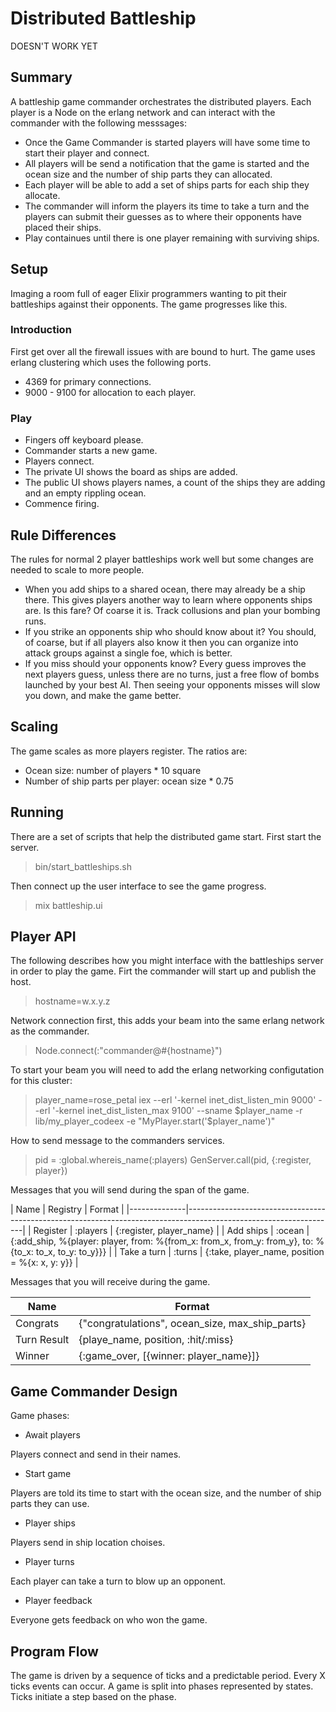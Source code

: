 # Distributed Battleship

   DOESN'T WORK YET

## Summary

A battleship game commander orchestrates the distributed players. Each player is a Node on the erlang network
and can interact with the commander with the following messsages:

* Once the Game Commander is started players will have some time to start their player and connect.
* All players will be send a notification that the game is started and the ocean size and the number of ship parts they can allocated.
* Each player will be able to add a set of ships parts for each ship they allocate.
* The commander will inform the players its time to take a turn and the players can submit their guesses as to where their opponents have placed their ships.
* Play containues until there is one player remaining with surviving ships.

## Setup

Imaging a room full of eager Elixir programmers wanting to pit their battleships against their opponents. The game progresses like this.

### Introduction

First get over all the firewall issues with are bound to hurt. The game uses erlang clustering which uses the following ports.

* 4369 for primary connections.
* 9000 - 9100 for allocation to each player.

### Play

* Fingers off keyboard please.
* Commander starts a new game.
* Players connect.
* The private UI shows the board as ships are added.
* The public UI shows players names, a count of the ships they are adding and an empty rippling ocean.
* Commence firing.

## Rule Differences

The rules for normal 2 player battleships work well but some changes are needed to scale to more people.

* When you add ships to a shared ocean, there may already be a ship there. This gives players another way to learn where opponents ships are. Is this fare? Of coarse it is. Track collusions and plan your bombing runs.
* If you strike an opponents ship who should know about it? You should, of coarse, but if all players also know it then you can organize into attack groups against a single foe, which is better.
* If you miss should your opponents know? Every guess improves the next players guess, unless there are no turns, just a free flow of bombs launched by your best AI. Then seeing your opponents misses will slow you down, and make the game better.

## Scaling

The game scales as more players register. The ratios are:

* Ocean size:                       number of players * 10 square
* Number of ship parts per player:  ocean size * 0.75

## Running

There are a set of scripts that help the distributed game start. First start the server.

  > bin/start_battleships.sh

Then connect up the user interface to see the game progress.

  > mix battleship.ui

## Player API

The following describes how you might interface with the battleships server in order to play the game. Firt the commander will start up and publish the host.

  > hostname=w.x.y.z

Network connection first, this adds your beam into the same erlang network as the commander.

  > Node.connect(:"commander@#{hostname}")

To start your beam you will need to add the erlang networking configutation for this cluster:

  > player_name=rose_petal
  > iex --erl '-kernel inet_dist_listen_min 9000' --erl '-kernel inet_dist_listen_max 9100' --sname $player_name -r lib/my_player_codeex -e "MyPlayer.start('$player_name')"

How to send message to the commanders services.

  > pid = :global.whereis_name(:players)
  > GenServer.call(pid, {:register, player})

Messages that you will send during the span of the game.

  | Name         | Registry |  Format                                                                                                |
  |--------------|-------------------------------------------------------------------------------------------------------------------|
  | Register     | :players | {:register, player_name}                                                                               |
  | Add ships    | :ocean   | {:add_ship, %{player: player, from: %{from_x: from_x, from_y: from_y}, to: %{to_x: to_x, to_y: to_y}}} |
  | Take a turn  | :turns   | {:take, player_name, position = %{x: x, y: y}}                                                                         |

Messages that you will receive during the game.

  | Name        | Format                                                             |
  |-------------|--------------------------------------------------------------------|
  | Congrats    | {"congratulations", ocean_size, max_ship_parts}                    |
  | Turn Result | {playe_name, position, :hit/:miss}                                 |
  | Winner      | {:game_over, [{winner: player_name}]}                              |

## Game Commander Design

Game phases:

* Await players

Players connect and send in their names.

* Start game

Players are told its time to start with the ocean size, and the number of ship parts they can use.

* Player ships

Players send in ship location choises.

* Player turns

Each player can take a turn to blow up an opponent.

* Player feedback

Everyone gets feedback on who won the game.

## Program Flow

The game is driven by a sequence of ticks and a predictable period. Every X ticks events can occur.
A game is split into phases represented by states. Ticks initiate a step based on the phase.



